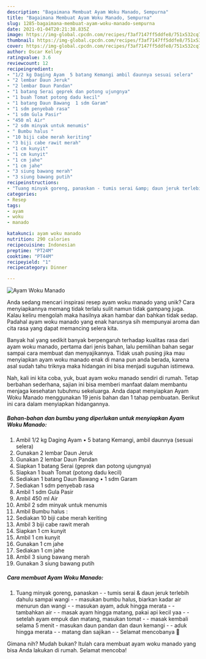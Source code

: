 ```yaml
---
description: "Bagaimana Membuat Ayam Woku Manado, Sempurna"
title: "Bagaimana Membuat Ayam Woku Manado, Sempurna"
slug: 1285-bagaimana-membuat-ayam-woku-manado-sempurna
date: 2021-01-04T20:21:38.835Z
image: https://img-global.cpcdn.com/recipes/f3af7147ff5ddfe8/751x532cq70/ayam-woku-manado-foto-resep-utama.jpg
thumbnail: https://img-global.cpcdn.com/recipes/f3af7147ff5ddfe8/751x532cq70/ayam-woku-manado-foto-resep-utama.jpg
cover: https://img-global.cpcdn.com/recipes/f3af7147ff5ddfe8/751x532cq70/ayam-woku-manado-foto-resep-utama.jpg
author: Oscar Kelley
ratingvalue: 3.6
reviewcount: 12
recipeingredient:
- "1/2 kg Daging Ayam  5 batang Kemangi ambil daunnya sesuai selera"
- "2 lembar Daun Jeruk"
- "2 lembar Daun Pandan"
- "1 batang Serai geprek dan potong ujungnya"
- "1 buah Tomat potong dadu kecil"
- "1 batang Daun Bawang  1 sdm Garam"
- "1 sdm penyebab rasa"
- "1 sdm Gula Pasir"
- "450 ml Air"
- "2 sdm minyak untuk menumis"
- " Bumbu halus "
- "10 biji cabe merah keriting"
- "3 biji cabe rawit merah"
- "1 cm kunyit"
- "1 cm kunyit"
- "1 cm jahe"
- "1 cm jahe"
- "3 siung bawang merah"
- "3 siung bawang putih"
recipeinstructions:
- "Tuang minyak goreng, panaskan - tumis serai &amp; daun jeruk terlebih dahulu sampai wangi - masukan bumbu halus, biarkan kadar air menurun dan wangi - masukan ayam, aduk hingga merata - tambahkan air - masak ayam hingga matang, pakai api kecil yaa - setelah ayam empuk dan matang, masukan tomat - masak kembali selama 5 menit - masukan daun pandan dan daun kemangi - aduk hingga merata - matang dan sajikan  Selamat mencobanya 🤩"
categories:
- Resep
tags:
- ayam
- woku
- manado

katakunci: ayam woku manado 
nutrition: 290 calories
recipecuisine: Indonesian
preptime: "PT24M"
cooktime: "PT44M"
recipeyield: "1"
recipecategory: Dinner

---
```



![Ayam Woku Manado](https://img-global.cpcdn.com/recipes/f3af7147ff5ddfe8/751x532cq70/ayam-woku-manado-foto-resep-utama.jpg)

Anda sedang mencari inspirasi resep ayam woku manado yang unik? Cara menyiapkannya memang tidak terlalu sulit namun tidak gampang juga. Kalau keliru mengolah maka hasilnya akan hambar dan bahkan tidak sedap. Padahal ayam woku manado yang enak harusnya sih mempunyai aroma dan cita rasa yang dapat memancing selera kita.



Banyak hal yang sedikit banyak berpengaruh terhadap kualitas rasa dari ayam woku manado, pertama dari jenis bahan, lalu pemilihan bahan segar sampai cara membuat dan menyajikannya. Tidak usah pusing jika mau menyiapkan ayam woku manado enak di mana pun anda berada, karena asal sudah tahu triknya maka hidangan ini bisa menjadi suguhan istimewa.


Nah, kali ini kita coba, yuk, buat ayam woku manado sendiri di rumah. Tetap berbahan sederhana, sajian ini bisa memberi manfaat dalam membantu menjaga kesehatan tubuhmu sekeluarga. Anda dapat menyiapkan Ayam Woku Manado menggunakan 19 jenis bahan dan 1 tahap pembuatan. Berikut ini cara dalam menyiapkan hidangannya.

<!--inarticleads1-->

##### Bahan-bahan dan bumbu yang diperlukan untuk menyiapkan Ayam Woku Manado:

1. Ambil 1/2 kg Daging Ayam • 5 batang Kemangi, ambil daunnya (sesuai selera)
1. Gunakan 2 lembar Daun Jeruk
1. Gunakan 2 lembar Daun Pandan
1. Siapkan 1 batang Serai (geprek dan potong ujungnya)
1. Siapkan 1 buah Tomat (potong dadu kecil)
1. Sediakan 1 batang Daun Bawang • 1 sdm Garam
1. Sediakan 1 sdm penyebab rasa
1. Ambil 1 sdm Gula Pasir
1. Ambil 450 ml Air
1. Ambil 2 sdm minyak untuk menumis
1. Ambil  Bumbu halus :
1. Sediakan 10 biji cabe merah keriting
1. Ambil 3 biji cabe rawit merah
1. Siapkan 1 cm kunyit
1. Ambil 1 cm kunyit
1. Gunakan 1 cm jahe
1. Sediakan 1 cm jahe
1. Ambil 3 siung bawang merah
1. Gunakan 3 siung bawang putih




<!--inarticleads2-->

##### Cara membuat Ayam Woku Manado:

1. Tuang minyak goreng, panaskan - - tumis serai &amp; daun jeruk terlebih dahulu sampai wangi - - masukan bumbu halus, biarkan kadar air menurun dan wangi - - masukan ayam, aduk hingga merata - - tambahkan air - - masak ayam hingga matang, pakai api kecil yaa - - setelah ayam empuk dan matang, masukan tomat - - masak kembali selama 5 menit - masukan daun pandan dan daun kemangi - - aduk hingga merata - - matang dan sajikan -  - Selamat mencobanya 🤩




Gimana nih? Mudah bukan? Itulah cara membuat ayam woku manado yang bisa Anda lakukan di rumah. Selamat mencoba!
